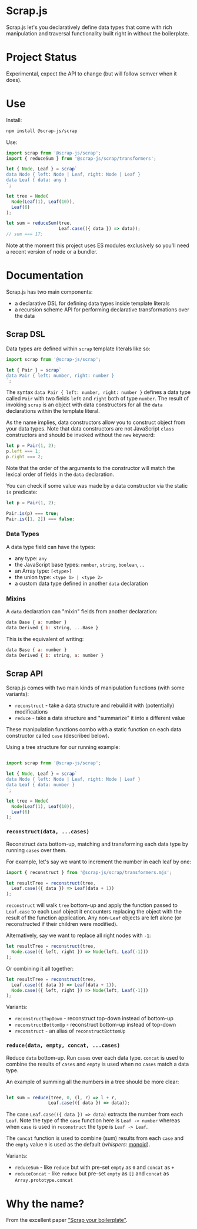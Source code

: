 # Scrap.js

Scrap.js let's you declaratively define data types that come with rich manipulation and traversal functionality built right in without the boilerplate.

# Project Status

Experimental, expect the API to change (but will follow semver when it does).

# Use

Install:

```sh
npm install @scrap-js/scrap
```

Use:

```javascript
import scrap from '@scrap-js/scrap';
import { reduceSum } from '@scrap-js/scrap/transformers';

let { Node, Leaf } = scrap`
data Node { left: Node | Leaf, right: Node | Leaf }
data Leaf { data: any }
`;

let tree = Node(
  Node(Leaf(1), Leaf(10)),
  Leaf(6)
);

let sum = reduceSum(tree,
                    Leaf.case(({ data }) => data));
// sum === 17;
```

Note at the moment this project uses ES modules exclusively so you'll need a recent version of node or a bundler.

# Documentation

Scrap.js has two main components:

- a declarative DSL for defining data types inside template literals
- a recursion scheme API for performing declarative transformations over the data

## Scrap DSL

Data types are defined within `scrap` template literals like so:

```javascript
import scrap from '@scrap-js/scrap';

let { Pair } = scrap`
data Pair { left: number, right: number }
`;
```

The syntax `data Pair { left: number, right: number }` defines a data type called `Pair` with two fields `left` and `right` both of type `number`. The result of invoking `scrap` is an object with data constructors for all the `data` declarations within the template literal.

As the name implies, data constructors allow you to construct object from your data types. Note that data constructors are not JavaScript `class` constructors and should be invoked without the `new` keyword:

```javascript
let p = Pair(1, 2);
p.left === 1;
p.right === 2;
```
Note that the order of the arguments to the constructor will match the lexical order of fields in the `data` declaration.

You can check if some value was made by a data constructor via the static `is` predicate:

```javascript
let p = Pair(1, 2);

Pair.is(p) === true;
Pair.is([1, 2]) === false;
```

### Data Types

A data type field can have the types:

- any type: `any`
- the JavaScript base types: `number`, `string`, `boolean`, ...
- an Array type: `[<type>]`
- the union type: `<type 1> | <type 2>`
- a custom data type defined in another `data` declaration

### Mixins

A `data` declaration can "mixin" fields from another declaration:

```javascript
data Base { a: number }
data Derived { b: string, ...Base }
```

This is the equivalent of writing:

```javascript
data Base { a: number }
data Derived { b: string, a: number }
```

## Scrap API

Scrap.js comes with two main kinds of manipulation functions (with some variants):

- `reconstruct` - take a data structure and rebuild it with (potentially) modifications
- `reduce` - take a data structure and "summarize" it into a different value

These manipulation functions combo with a static function on each data constructor called `case` (described below).

Using a tree structure for our running example:

```javascript

import scrap from '@scrap-js/scrap';

let { Node, Leaf } = scrap`
data Node { left: Node | Leaf, right: Node | Leaf }
data Leaf { data: number }
`;

let tree = Node(
  Node(Leaf(1), Leaf(10)),
  Leaf(6)
);
```

### `reconstruct(data, ...cases)`

Reconstruct `data` bottom-up, matching and transforming each data type by running `cases` over them.

For example, let's say we want to increment the number in each leaf by one:

```javascript
import { reconstruct } from '@scrap-js/scrap/transformers.mjs';

let resultTree = reconstruct(tree,
  Leaf.case(({ data }) => Leaf(data + 1))
);
```

`reconstruct` will walk `tree` bottom-up and apply the function passed to `Leaf.case` to each `Leaf` object it encounters replacing the object with the result of the function application. Any non-`Leaf` objects are left alone (or reconstructed if their children were modified).

Alternatively, say we want to replace all right nodes with `-1`:

```javascript
let resultTree = reconstruct(tree,
  Node.case(({ left, right }) => Node(left, Leaf(-1)))
);
```

Or combining it all together:

```javascript
let resultTree = reconstruct(tree,
  Leaf.case(({ data }) => Leaf(data + 1)),
  Node.case(({ left, right }) => Node(left, Leaf(-1)))
);
```

Variants:

- `reconstructTopDown` - reconstruct top-down instead of bottom-up
- `reconstructBottomUp` - reconstruct bottom-up instead of top-down
- `reconstruct` - an alias of `reconstructBottomUp`

### `reduce(data, empty, concat, ...cases)`

Reduce `data` bottom-up. Run `cases` over each data type. `concat` is used to combine the results of `cases` and `empty` is used when no `cases` match a data type.

An example of summing all the numbers in a tree should be more clear:

```javascript

let sum = reduce(tree, 0, (l, r) => l + r,
                Leaf.case(({ data }) => data));
```

The case `Leaf.case(({ data }) => data)` extracts the number from each `Leaf`. Note the type of the `case` function here is `Leaf -> number` whereas when `case` is used in `reconstruct` the type is `Leaf -> Leaf`.

The `concat` function is used to combine (sum) results from each `case` and the `empty` value `0` is used as the default (_whispers:_ [monoid](https://en.wikipedia.org/wiki/Monoid)).


Variants:

- `reduceSum` - like `reduce` but with pre-set `empty` as `0` and `concat` as `+`
- `reduceConcat` - like `reduce` but pre-set `empty` as `[]` and `concat` as `Array.prototype.concat`

# Why the name?

From the excellent paper ["Scrap your boilerplate"](https://www.microsoft.com/en-us/research/wp-content/uploads/2003/01/hmap.pdf).
